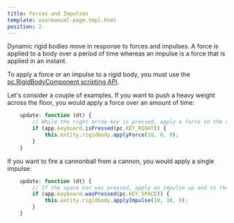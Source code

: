 ```yaml
---
title: Forces and Impulses
template: usermanual-page.tmpl.html
position: 2
---
```


Dynamic rigid bodies move in response to forces and impulses. A force is applied to a body over a period of time whereas an impulse is a force that is applied in an instant.

To apply a force or an impulse to a rigid body, you must use the [pc.RigidBodyComponent scripting API][1].

Let's consider a couple of examples. If you want to push a heavy weight across the floor, you would apply a force over an amount of time:

```javascript
    update: function (dt) {
        // While the right arrow key is pressed, apply a force to the right
        if (app.keyboard.isPressed(pc.KEY_RIGHT)) {
            this.entity.rigidbody.applyForce(10, 0, 0);
        }
    }
```

If you want to fire a cannonball from a cannon, you would apply a single impulse:

```javascript
    update: function (dt) {
        // If the space bar was pressed, apply an impulse up and to the right
        if (app.keyboard.wasPressed(pc.KEY_SPACE)) {
            this.entity.rigidbody.applyImpulse(10, 10, 0);
        }
    }
```

[1]: https://developer.playcanvas.com/en/api/pc.RigidBodyComponent.html
